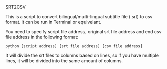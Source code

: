 SRT2CSV


This is a script to convert bilingual/multi-lingual subtitle file (.srt) to csv format.
It can be run in Terminal or equivelant.

You need to specify script file address, original srt file address and end csv file address in the following format:

```python [script address] [srt file address] [csv file address]```

It will divide the srt files to columns based on lines, so if you have multiple lines, it will be divided into the same amount of columns.
